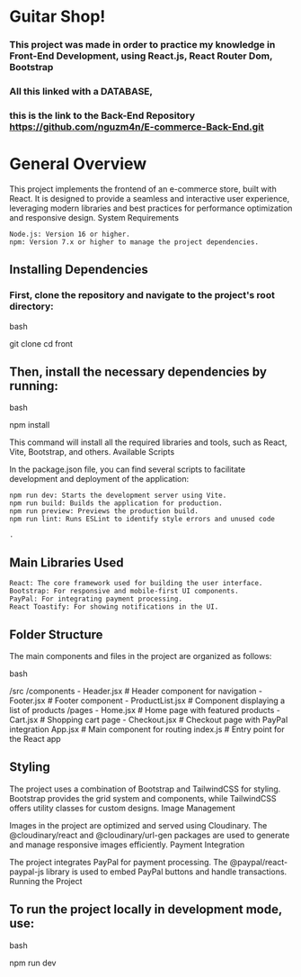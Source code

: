 # Guitar Shop!

### This project was made in order to practice my knowledge in Front-End Development, using React.js, React Router Dom, Bootstrap
### All this linked with a DATABASE, 
### this is the link to the Back-End Repository https://github.com/nguzm4n/E-commerce-Back-End.git


# General Overview

This project implements the frontend of an e-commerce store, built with React. It is designed to provide a seamless and interactive user experience, leveraging modern libraries and best practices for performance optimization and responsive design.
System Requirements

    Node.js: Version 16 or higher.
    npm: Version 7.x or higher to manage the project dependencies.

## Installing Dependencies

### First, clone the repository and navigate to the project's root directory:

bash

git clone <repository-url>
cd front

## Then, install the necessary dependencies by running:

bash

npm install

This command will install all the required libraries and tools, such as React, Vite, Bootstrap, and others.
Available Scripts

In the package.json file, you can find several scripts to facilitate development and deployment of the application:

    npm run dev: Starts the development server using Vite.
    npm run build: Builds the application for production.
    npm run preview: Previews the production build.
    npm run lint: Runs ESLint to identify style errors and unused code​

    .

## Main Libraries Used

    React: The core framework used for building the user interface.
    Bootstrap: For responsive and mobile-first UI components.
    PayPal: For integrating payment processing.
    React Toastify: For showing notifications in the UI.

## Folder Structure

The main components and files in the project are organized as follows:

bash

/src
   /components
      - Header.jsx      # Header component for navigation
      - Footer.jsx      # Footer component
      - ProductList.jsx # Component displaying a list of products
   /pages
      - Home.jsx        # Home page with featured products
      - Cart.jsx        # Shopping cart page
      - Checkout.jsx    # Checkout page with PayPal integration
   App.jsx              # Main component for routing
   index.js             # Entry point for the React app

## Styling

The project uses a combination of Bootstrap and TailwindCSS for styling. Bootstrap provides the grid system and components, while TailwindCSS offers utility classes for custom designs.
Image Management

Images in the project are optimized and served using Cloudinary. The @cloudinary/react and @cloudinary/url-gen packages are used to generate and manage responsive images efficiently.
Payment Integration

The project integrates PayPal for payment processing. The @paypal/react-paypal-js library is used to embed PayPal buttons and handle transactions.
Running the Project

## To run the project locally in development mode, use:

bash

npm run dev


